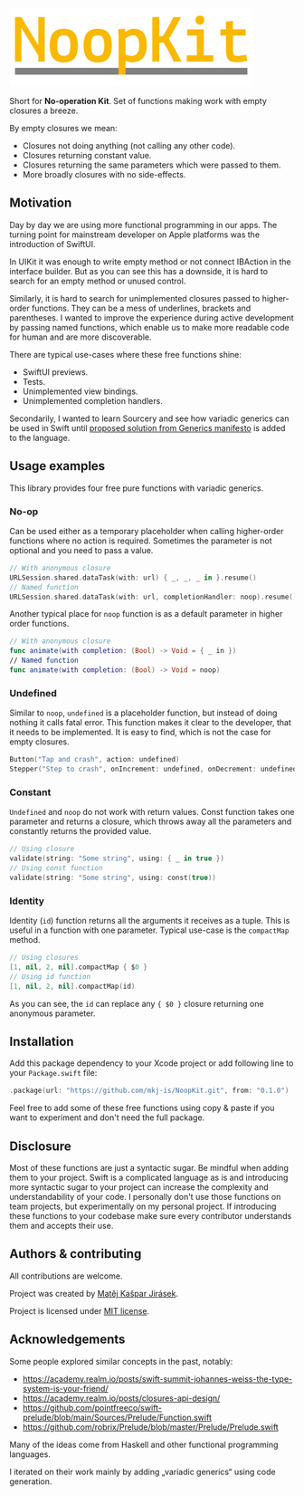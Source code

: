 ![# NoopKit](Meta/Logo.svg)

Short for **No-operation Kit**. Set of functions making work with empty closures a breeze.

By empty closures we mean:

- Closures not doing anything (not calling any other code).
- Closures returning constant value.
- Closures returning the same parameters which were passed to them.
- More broadly closures with no side-effects.

## Motivation

Day by day we are using more functional programming in our apps.
The turning point for mainstream developer on Apple platforms was the introduction of SwiftUI.

In UIKit it was enough to write empty method or not connect IBAction in the interface builder.
But as you can see this has a downside, it is hard to search for an empty method or unused control.

Similarly, it is hard to search for unimplemented closures passed to higher-order functions.
They can be a mess of underlines, brackets and parentheses. I wanted to improve the experience
during active development by passing named functions, which enable us to make more readable code
for human and are more discoverable.

There are typical use-cases where these free functions shine:

- SwiftUI previews.
- Tests.
- Unimplemented view bindings.
- Unimplemented completion handlers.

Secondarily, I wanted to learn Sourcery and see how variadic generics can be used in Swift until
[proposed solution from Generics manifesto](https://github.com/apple/swift/blob/master/docs/GenericsManifesto.md#variadic-generics)
is added to the language.

## Usage examples

This library provides four free pure functions with variadic generics.

### No-op

Can be used either as a temporary placeholder when calling higher-order functions
where no action is required. Sometimes the parameter is not optional and you need
to pass a value.

```swift
// With anonymous closure
URLSession.shared.dataTask(with: url) { _, _, _ in }.resume()
// Named function
URLSession.shared.dataTask(with: url, completionHandler: noop).resume()
```

Another typical place for `noop` function is as a default parameter in higher order functions.

```swift
// With anonymous closure
func animate(with completion: (Bool) -> Void = { _ in })
// Named function
func animate(with completion: (Bool) -> Void = noop)
```

### Undefined

Similar to `noop`, `undefined` is a placeholder function, but instead of doing nothing it calls
fatal error. This function makes it clear to the developer, that it needs to be implemented.
It is easy to find, which is not the case for empty closures.

```swift
Button("Tap and crash", action: undefined)
Stepper("Step to crash", onIncrement: undefined, onDecrement: undefined)
```

### Constant

`Undefined` and `noop` do not work with return values.
Const function takes one parameter and returns a closure, which throws away all the parameters
and constantly returns the provided value.

```swift
// Using closure
validate(string: "Some string", using: { _ in true })
// Using const function
validate(string: "Some string", using: const(true))
```

### Identity

Identity (`id`) function returns all the arguments it receives as a tuple.
This is useful in a function with one parameter.
Typical use-case is the `compactMap` method.

```swift
// Using closures
[1, nil, 2, nil].compactMap { $0 }
// Using id function
[1, nil, 2, nil].compactMap(id)
```

As you can see, the `id` can replace any  `{ $0 }` closure returning one anonymous parameter.

## Installation

Add this package dependency to your Xcode project or add following line to your `Package.swift` file:

```swift
.package(url: "https://github.com/mkj-is/NoopKit.git", from: "0.1.0")
```

Feel free to add some of these free functions using copy & paste if you want to experiment
and don't need the full package.

## Disclosure

Most of these functions are just a syntactic sugar. Be mindful when adding them
to your project. Swift is a complicated language as is and introducing more syntactic
sugar to your project can increase the complexity and understandability of your code.
I personally don't use those functions on team projects, but experimentally
on my personal project. If introducing these functions to your codebase make sure
every contributor understands them and accepts their use.

## Authors & contributing

All contributions are welcome.

Project was created by [Matěj Kašpar Jirásek](https://github.com/mkj-is).

Project is licensed under [MIT license](LICENSE).

## Acknowledgements

Some people explored similar concepts in the past, notably:

- https://academy.realm.io/posts/swift-summit-johannes-weiss-the-type-system-is-your-friend/
- https://academy.realm.io/posts/closures-api-design/
- https://github.com/pointfreeco/swift-prelude/blob/main/Sources/Prelude/Function.swift
- https://github.com/robrix/Prelude/blob/master/Prelude/Prelude.swift

Many of the ideas come from Haskell and other functional programming languages.

I iterated on their work mainly by adding „variadic generics“ using code generation.
